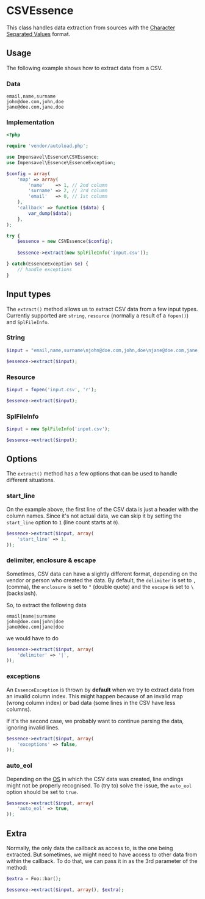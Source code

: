 # CSVEssence
This class handles data extraction from sources with the [Character Separated Values](http://en.wikipedia.org/wiki/Comma-separated_values) format.

## Usage
The following example shows how to extract data from a CSV.

### Data
```
email,name,surname
john@doe.com,john,doe
jane@doe.com,jane,doe
```

### Implementation
```php
<?php

require 'vendor/autoload.php';

use Impensavel\Essence\CSVEssence;
use Impensavel\Essence\EssenceException;

$config = array(
    'map' => array(
        'name'    => 1, // 2nd column
        'surname' => 2, // 3rd column
        'email'   => 0, // 1st column
    ),
    'callback' => function ($data) {
        var_dump($data);
    },
);

try {
    $essence = new CSVEssence($config);
    
    $essence->extract(new SplFileInfo('input.csv'));

} catch(EssenceException $e) {
    // handle exceptions
}
```


## Input types
The `extract()` method allows us to extract CSV data from a few input types.
Currently supported are `string`, `resource` (normally a result of a `fopen()`) and `SplFileInfo`.

### String
```php
$input = "email,name,surname\njohn@doe.com,john,doe\njane@doe.com,jane,doe\n";

$essence->extract($input);
```

### Resource
```php
$input = fopen('input.csv', 'r');

$essence->extract($input);
```

### SplFileInfo
```php
$input = new SplFileInfo('input.csv');

$essence->extract($input);
```

## Options
The `extract()` method has a few options that can be used to handle different situations.

### start_line
On the example above, the first line of the CSV data is just a header with the column names.
Since it's not actual data, we can skip it by setting the `start_line` option to `1` (line count starts at `0`).

```php
$essence->extract($input, array(
    'start_line' => 1,
));
```

### delimiter, enclosure & escape
Sometimes, CSV data can have a slightly different format, depending on the vendor or person who created the data.
By default, the `delimiter` is set to `,` (comma), the `enclosure` is set to `"` (double quote) and the `escape` is set to `\` (backslash).

So, to extract the following data
```
email|name|surname
john@doe.com|john|doe
jane@doe.com|jane|doe
```

we would have to do

```php
$essence->extract($input, array(
    'delimiter' => '|',
));
```

### exceptions
An `EssenceException` is thrown by **default** when we try to extract data from an invalid column index.
This might happen because of an invalid map (wrong column index) or bad data (some lines in the CSV have less columns).

If it's the second case, we probably want to continue parsing the data, ignoring invalid lines.
```php
$essence->extract($input, array(
    'exceptions' => false,
));
```

### auto_eol
Depending on the [OS](http://en.wikipedia.org/wiki/Operating_system) in which the CSV data was created, line endings might not be properly recognised.
To (try to) solve the issue, the `auto_eol` option should be set to `true`.
```php
$essence->extract($input, array(
    'auto_eol' => true,
));
```

## Extra
Normally, the only data the callback as access to, is the one being extracted. But sometimes, we might need to have access to other data from within the callback. 
To do that, we can pass it in as the 3rd parameter of the method:

```php
$extra = Foo::bar();

$essence->extract($input, array(), $extra);
```